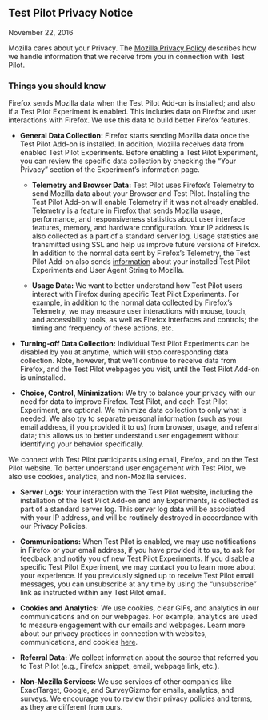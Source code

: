 ## Test Pilot Privacy Notice
November 22, 2016

Mozilla cares about your Privacy.  The [Mozilla Privacy Policy](https://www.mozilla.org/privacy/) describes how we handle information that we receive from you in connection with Test Pilot.

### Things you should know

Firefox sends Mozilla data when the Test Pilot Add-on is installed; and also if a Test Pilot Experiment is enabled. This includes data on Firefox and user interactions with Firefox. We use this data to build better Firefox features.

- **General Data Collection:** Firefox starts sending Mozilla data once the Test Pilot Add-on is installed. In addition, Mozilla receives data from enabled Test Pilot Experiments. Before enabling a Test Pilot Experiment, you can review the specific data collection by checking the “Your Privacy” section of the Experiment’s information page.

  - **Telemetry and Browser Data:** Test Pilot uses Firefox’s Telemetry to send Mozilla data about your Browser and Test Pilot. Installing the Test Pilot Add-on will enable Telemetry if it was not already enabled. Telemetry is a feature in Firefox that sends Mozilla usage, performance, and responsiveness statistics about user interface features, memory, and hardware configuration. Your IP address is also collected as a part of a standard server log. Usage statistics are transmitted using SSL and help us improve future versions of Firefox. In addition to the normal data sent by Firefox’s Telemetry, the Test Pilot Add-on also sends [information](https://github.com/mozilla/testpilot/blob/master/docs/metrics/telemetry.md) about your installed Test Pilot Experiments and User Agent String to Mozilla.

  - **Usage Data:** We want to better understand how Test Pilot users interact with Firefox during specific Test Pilot Experiments. For example, in addition to the normal data collected by Firefox’s Telemetry, we may measure user interactions with mouse, touch, and accessibility tools, as well as Firefox interfaces and controls; the timing and frequency of these actions, etc.

- **Turning-off Data Collection:**  Individual Test Pilot Experiments can be disabled by you at anytime, which will stop corresponding data collection. Note, however, that we’ll continue to receive data from Firefox, and the Test Pilot webpages you visit, until the Test Pilot Add-on is uninstalled.

- **Choice, Control, Minimization:**  We try to balance your privacy with our need for data to improve Firefox. Test Pilot, and each Test Pilot Experiment, are optional. We minimize data collection to only what is needed. We also try to separate personal information (such as your email address, if you provided it to us) from browser, usage, and referral data; this allows us to better understand user engagement without identifying your behavior specifically.

We connect with Test Pilot participants using email, Firefox, and on the Test Pilot website. To better understand user engagement with Test Pilot, we also use cookies, analytics, and non-Mozilla services.

- **Server Logs:** Your interaction with the Test Pilot website, including the installation of the Test Pilot Add-on and any Experiments, is collected as part of a standard server log. This server log data will be associated with your IP address, and will be routinely destroyed in accordance with our Privacy Policies.

- **Communications:** When Test Pilot is enabled, we may use notifications in Firefox or your email address, if you have provided it to us, to ask for feedback and notify you of new Test Pilot Experiments. If you disable a specific Test Pilot Experiment, we may contact you to learn more about your experience. If you previously signed up to receive Test Pilot email messages, you can unsubscribe at any time by using the “unsubscribe” link as instructed within any Test Pilot email.

- **Cookies and Analytics:** We use cookies, clear GIFs, and analytics in our communications and on our webpages. For example, analytics are used to measure engagement with our emails and webpages. Learn more about our privacy practices in connection with websites, communications, and cookies [here](https://www.mozilla.org/privacy/websites/).

- **Referral Data:** We collect information about the source that referred you to Test Pilot (e.g., Firefox snippet, email, webpage link, etc.).

- **Non-Mozilla Services:** We use services of other companies like ExactTarget, Google, and SurveyGizmo for emails, analytics, and surveys. We encourage you to review their privacy policies and terms, as they are different from ours.

